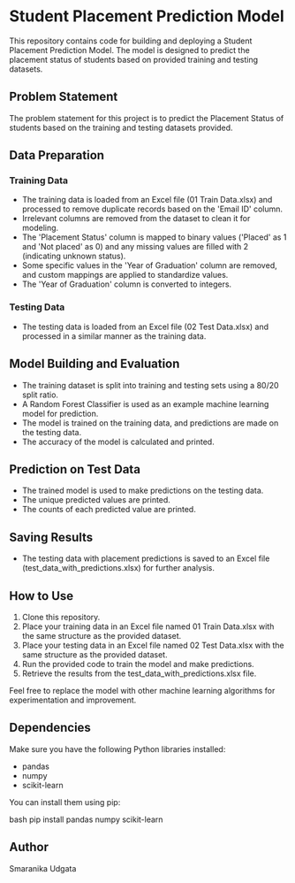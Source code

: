 # Student Placement Prediction Model

This repository contains code for building and deploying a Student Placement Prediction Model. The model is designed to predict the placement status of students based on provided training and testing datasets.

## Problem Statement

The problem statement for this project is to predict the Placement Status of students based on the training and testing datasets provided.

## Data Preparation

### Training Data
- The training data is loaded from an Excel file (01 Train Data.xlsx) and processed to remove duplicate records based on the 'Email ID' column.
- Irrelevant columns are removed from the dataset to clean it for modeling.
- The 'Placement Status' column is mapped to binary values ('Placed' as 1 and 'Not placed' as 0) and any missing values are filled with 2 (indicating unknown status).
- Some specific values in the 'Year of Graduation' column are removed, and custom mappings are applied to standardize values.
- The 'Year of Graduation' column is converted to integers.

### Testing Data
- The testing data is loaded from an Excel file (02 Test Data.xlsx) and processed in a similar manner as the training data.

## Model Building and Evaluation

- The training dataset is split into training and testing sets using a 80/20 split ratio.
- A Random Forest Classifier is used as an example machine learning model for prediction.
- The model is trained on the training data, and predictions are made on the testing data.
- The accuracy of the model is calculated and printed.

## Prediction on Test Data

- The trained model is used to make predictions on the testing data.
- The unique predicted values are printed.
- The counts of each predicted value are printed.

## Saving Results

- The testing data with placement predictions is saved to an Excel file (test_data_with_predictions.xlsx) for further analysis.

## How to Use

1. Clone this repository.
2. Place your training data in an Excel file named 01 Train Data.xlsx with the same structure as the provided dataset.
3. Place your testing data in an Excel file named 02 Test Data.xlsx with the same structure as the provided dataset.
4. Run the provided code to train the model and make predictions.
5. Retrieve the results from the test_data_with_predictions.xlsx file.

Feel free to replace the model with other machine learning algorithms for experimentation and improvement.

## Dependencies

Make sure you have the following Python libraries installed:

- pandas
- numpy
- scikit-learn

You can install them using pip:

bash
pip install pandas numpy scikit-learn


## Author

Smaranika Udgata

